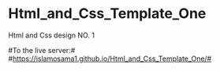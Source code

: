 # Html_and_Css_Template_One
Html and Css design NO. 1

#To the live server:#
     #https://islamosama1.github.io/Html_and_Css_Template_One/#
